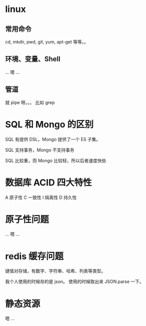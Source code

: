 # linux 

## 常用命令 

cd, mkdir, pwd, git, yum, apt-get 等等。。 

## 环境、变量、Shell 

... 嗯 ... 

## 管道 

就 pipe 呀。。。  比如 grep 


# SQL 和 Mongo 的区别 

SQL 有提供 DSL，Mongo 提供了一个 ES 子集。 

SQL 支持事务，Mongo 不支持事务 

SQL 比较重，而 Mongo 比较轻，所以后者速度快些

# 数据库 ACID 四大特性

A 原子性
C 一致性 
I 隔离性 
D 持久性

# 原子性问题 

... 嗯 ... 

# redis 缓存问题 

键值对存储，有数字、字符串、哈希、列表等类型。 

我个人使用的时候存的是 json。 使用的时候取出来 JSON.parse 一下。 

# 静态资源 

嗯 ... 



